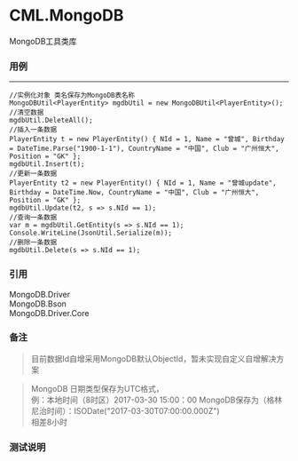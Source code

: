 # CML.MongoDB
MongoDB工具类库

### 用例   
-----------------------------------  
    //实例化对象 类名保存为MongoDB表名称
    MongoDBUtil<PlayerEntity> mgdbUtil = new MongoDBUtil<PlayerEntity>();
    //清空数据
    mgdbUtil.DeleteAll();
    //插入一条数据
    PlayerEntity t = new PlayerEntity() { NId = 1, Name = "曾城", Birthday = DateTime.Parse("1900-1-1"), CountryName = "中国", Club = "广州恒大", Position = "GK" };
    mgdbUtil.Insert(t);
    //更新一条数据
    PlayerEntity t2 = new PlayerEntity() { NId = 1, Name = "曾城update", Birthday = DateTime.Now, CountryName = "中国", Club = "广州恒大", Position = "GK" };
    mgdbUtil.Update(t2, s => s.NId == 1);
    //查询一条数据
    var m = mgdbUtil.GetEntity(s => s.NId == 1);
    Console.WriteLine(JsonUtil.Serialize(m));
    //删除一条数据
    mgdbUtil.Delete(s => s.NId == 1);
    
### 引用 
  MongoDB.Driver<br >
  MongoDB.Bson<br >
  MongoDB.Driver.Core
  
### 备注

> 目前数据Id自增采用MongoDB默认ObjectId，暂未实现自定义自增解决方案

> MongoDB 日期类型保存为UTC格式，<br/>
> 例：本地时间（8时区）2017-03-30 15:00：00 MongoDB保存为（格林尼治时间）：ISODate("2017-03-30T07:00:00.000Z")<br/>
> 相差8小时

### 测试说明
